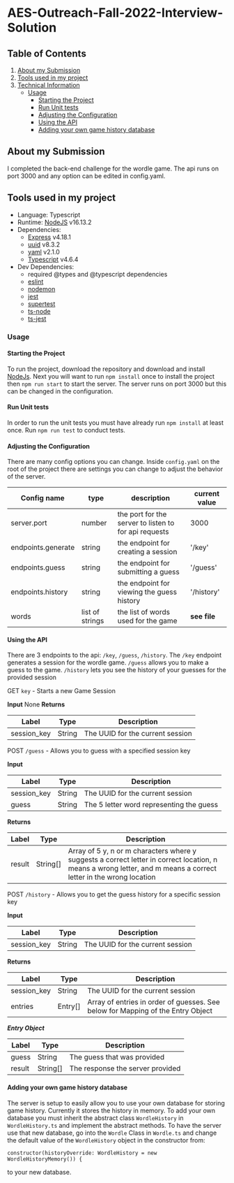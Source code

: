# AES-Outreach-Fall-2022-Interview-Solution 

## Table of Contents
1. [About my Submission](#About-my-Submission)
2. [Tools used in my project](#Tools-used-in-my-project)
3. [Technical Information](#Technical-Information)
	- [Usage](#Usage)
		- [Starting the Project](#Starting-the-Project)
		- [Run Unit tests](#Run-Unit-tests)
		- [Adjusting the Configuration](#Adjusting-the-Configuration)
		- [Using the API](#Using-the-API)
		- [Adding your own game history database](#Adding-your-own-game-history-database)

## About my Submission
I completed the back-end challenge for the wordle game. The api runs on port 3000 and any option can be edited in config.yaml.

## Tools used in my project
- Language: Typescript
- Runtime: [NodeJS](http://nodejs.org/en/) v16.13.2
- Dependencies: 
	- [Express](https://www.npmjs.com/package/express) v4.18.1
	- [uuid](https://www.npmjs.com/package/uuid) v8.3.2
	- [yaml](https://www.npmjs.com/package/yaml) v2.1.0
	- [Typescript](https://www.npmjs.com/package/typescript) v4.6.4
- Dev Dependencies:
	- required @types and @typescript dependencies
	- [eslint](https://www.npmjs.com/package/eslint)
	- [nodemon](https://www.npmjs.com/package/nodemon)
	- [jest](https://www.npmjs.com/package/jest)
	- [supertest](https://www.npmjs.com/package/supertest)
	- [ts-node](https://www.npmjs.com/package/ts-node)
	- [ts-jest](https://www.npmjs.com/package/ts-jest)

### Usage

#### Starting the Project
To run the project, download the repository and download and install [NodeJs](https://nodejs.org/en/). Next you will want to run `npm install` once to install the project then `npm run start` to start the server. The server runs on port 3000 but this can be changed in the configuration.

#### Run Unit tests
In order to run the unit tests you must have already run `npm install` at least once. Run `npm run test` to conduct tests.

#### Adjusting the Configuration
There are many config options you can change. Inside `config.yaml` on the root of the project there are settings you can change to adjust the behavior of the server.

Config name | type | description | current value 
--- | --- | --- | ---
server.port | number | the port for the server to listen to for api requests | 3000
endpoints.generate | string | the endpoint for creating a session | '/key'
endpoints.guess | string | the endpoint for submitting a guess | '/guess'
endpoints.history | string | the endpoint for viewing the guess history | '/history'
words | list of strings | the list of words used for the game | **see file**

#### Using the API
There are 3 endpoints to the api: `/key`, `/guess`, `/history`. The `/key` endpoint generates a session for the wordle game. `/guess` allows you to make a guess to the game. `/history` lets you see the history of your guesses for the provided session

GET `key` - Starts a new Game Session 

**Input**
None
**Returns**

Label | Type | Description
--- | --- | ---
session_key | String | The UUID for the current session

POST `/guess` - Allows you to guess with a specified session key

**Input**

Label | Type | Description
--- | --- | ---
session_key | String | The UUID for the current session
guess | String | The 5 letter word representing the guess

**Returns**

Label | Type | Description
--- | --- | ---
result | String[] | Array of 5 y, n or m characters where y suggests a correct letter in correct location, n means a wrong letter, and m means a correct letter in the wrong location

POST `/history` - Allows you to get the guess history for a specific session key

**Input**

Label | Type | Description
--- | --- | ---
session_key | String | The UUID for the current session

**Returns**

Label | Type | Description
--- | --- | ---
session_key | String | The UUID for the current session
entries | Entry[] | Array of entries in order of guesses. See below for Mapping of the Entry Object

***Entry Object***

Label | Type | Description
--- | --- | ---
guess | String | The guess that was provided
result | String[] | The response the server provided

#### Adding your own game history database
The server is setup to easily allow you to use your own database for storing game history. Currently it stores the history in memory. To add your own database you must inherit the abstract class `WordleHistory` in `WordleHistory.ts` and implement the abstract methods. To have the server use that new database, go into the `Wordle` Class in `Wordle.ts` and change the default value of the `WordleHistory` object in the constructor from:
```
constructor(historyOverride: WordleHistory = new WordleHistoryMemory()) {
```
to your new database.
